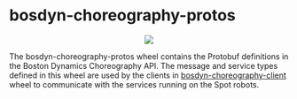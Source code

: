 <!--
Copyright (c) 2021 Boston Dynamics, Inc.  All rights reserved.

Downloading, reproducing, distributing or otherwise using the SDK Software
is subject to the terms and conditions of the Boston Dynamics Software
Development Kit License (20191101-BDSDK-SL).
-->

# bosdyn-choreography-protos

<p align="center">
<img src="https://www.bostondynamics.com/sites/default/files/2020-05/spot.png" style="max-width:50%;">
</p>

The bosdyn-choreography-protos wheel contains the Protobuf definitions in the Boston Dynamics Choreography API. The message and service types defined in this wheel are used by the clients in [bosdyn-choreography-client](https://pypi.org/project/bosdyn-choreography-client/) wheel to communicate with the services running on the Spot robots.

